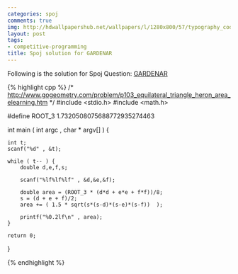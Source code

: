 ```yaml
---
categories: spoj
comments: true
img: http://hdwallpapershub.net/wallpapers/l/1280x800/57/typography_code_javascript_black_background_programmer_syntax_1280x800_56614.jpg
layout: post
tags:
- competitive-programming
title: Spoj solution for GARDENAR
---
```


Following is the solution for Spoj Question: [GARDENAR](http://www.spoj.com/problems/GARDENAR/)

{% highlight cpp %}
/*
	http://www.gogeometry.com/problem/p103_equilateral_triangle_heron_area_elearning.htm
*/
#include <stdio.h>
#include <math.h>

#define ROOT_3 1.7320508075688772935274463

int main ( int argc , char * argv[] ) {

	int t;
	scanf("%d" , &t);

	while ( t-- ) {
		double d,e,f,s;

		scanf("%lf%lf%lf" , &d,&e,&f);

		double area = (ROOT_3 * (d*d + e*e + f*f))/8;
		s = (d + e + f)/2;
		area += ( 1.5 * sqrt(s*(s-d)*(s-e)*(s-f))  );

		printf("%0.2lf\n" , area);
	}

	return 0;
}

{% endhighlight %}